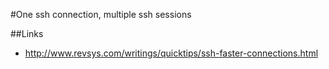 #One ssh connection, multiple ssh sessions

##Links
* http://www.revsys.com/writings/quicktips/ssh-faster-connections.html